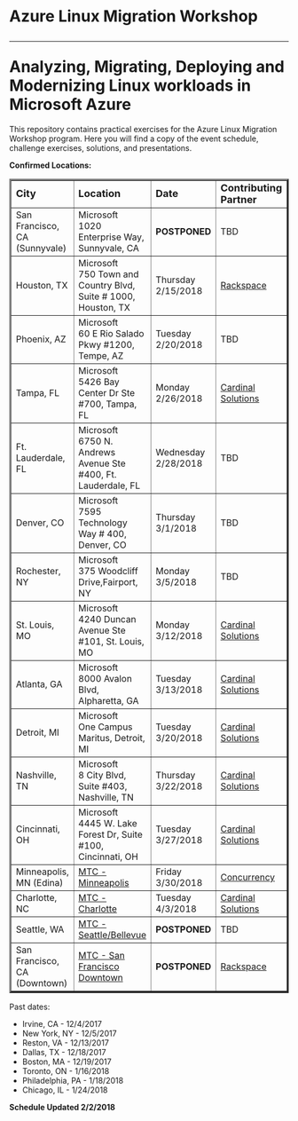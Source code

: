 # Azure Linux Migration Workshop<hr>Analyzing, Migrating, Deploying and Modernizing Linux workloads in Microsoft Azure

This repository contains practical exercises for the Azure Linux Migration Workshop program. Here you will find a copy of the event schedule, challenge exercises, solutions, and presentations.

<strong>Confirmed Locations:</strong>

<table border="3" cellpadding="3" cellspacing="3">
  <tr>
    <td><strong><font size="+1">City</font></strong></td>
    <td><strong><font size="+1">Location</font></strong></td>
    <td><strong><font size="+1">Date</strong></font></td>
    <td><strong><font size="+1">Contributing Partner</font></strong></td>
    <td><strong><font size="+1">Notes</font></strong></td>
    <td><strong><font size="+1">Will Run</font></strong></td>
  </tr>
  <tr>
    <td>San Francisco, CA (Sunnyvale)</td>
    <td>Microsoft<br>1020 Enterprise Way, Sunnyvale, CA</TD>
    <td><strong>POSTPONED</strong></td>
    <td>TBD</td>
    <td><a href="https://www.microsoftevents.com/profile/form/index.cfm?PKformID=0x3203344abcd" target="_blank">Available for Registration!</a></td>
    <td>&nbsp;</td>
  </tr>
  <tr>
    <td>Houston, TX</td>
    <td>Microsoft<br>750 Town and Country Blvd, Suite # 1000, Houston, TX</td>
    <td>Thursday 2/15/2018</td>
    <td><a href="https://www.rackspace.com/" target="_blank">Rackspace</a></td>
    <td><a href="https://www.microsoftevents.com/profile/form/index.cfm?PKformID=0x3186301abcd" target="_blank">Available for Registration!</a></td>
    <td><img src="https://github.com/stuartatmicrosoft/Azure-Linux-Migration-Workshop/blob/master/challenges/images/checkmark-in-box.png"></td>
  </tr>
  <tr>
    <td>Phoenix, AZ</td>
    <td>Microsoft<br>60 E Rio Salado Pkwy #1200, Tempe, AZ</td>
    <td>Tuesday 2/20/2018</td>
    <td>TBD</td>
    <td><a href="https://www.microsoftevents.com/profile/form/index.cfm?PKformID=0x3186225abcd" target="_blank">Available for Registration!</a></td>
    <td>&nbsp;</td>
  </tr>
  <tr>
    <td>Tampa, FL</td>
    <td>Microsoft<br>5426 Bay Center Dr Ste #700, Tampa, FL</td>
    <td>Monday 2/26/2018</td>
    <td><a href="https://www.cardinalsolutions.com/" target="_blank">Cardinal Solutions</a></td>
    <td><a href="https://www.microsoftevents.com/profile/form/index.cfm?PKformID=0x3216511abcd" target="_blank">Available for Registration!</a></td>
    <td><img src="https://github.com/stuartatmicrosoft/Azure-Linux-Migration-Workshop/blob/master/challenges/images/checkmark-in-box.png"></td>
  </tr>
  <tr>
    <td>Ft. Lauderdale, FL</td>
    <td>Microsoft<br>6750 N. Andrews Avenue Ste #400, Ft. Lauderdale, FL</td>
    <td>Wednesday 2/28/2018</td>
    <td>TBD</td>
    <td><a href="https://www.microsoftevents.com/profile/form/index.cfm?PKformID=0x3216739abcd" target="_blank">Available for Registration!</a></td>
    <td>&nbsp;</td>
  </tr>
  <tr>
    <td>Denver, CO</td>
    <td>Microsoft<br>7595 Technology Way # 400, Denver, CO</td>
    <td>Thursday 3/1/2018</td>
    <td>TBD</td>
    <td><a href="https://www.microsoftevents.com/profile/form/index.cfm?PKformID=0x3201824abcd" target="_blank">Available for Registration!</a></a></td>
    <td><img src="https://github.com/stuartatmicrosoft/Azure-Linux-Migration-Workshop/blob/master/challenges/images/checkmark-in-box.png"></td>
  </tr>
  <tr>
    <td>Rochester, NY</td>
    <td>Microsoft<br>375 Woodcliff Drive,Fairport, NY</td>
    <td>Monday 3/5/2018</td>
    <td>TBD</td>
    <td><a href="https://www.microsoftevents.com/profile/form/index.cfm?PKformID=0x3226904abcd" target="_blank">Available for Registration!</a></td>
    <td>&nbsp;</td>
  </tr>
  <tr>
    <td>St. Louis, MO</td>
    <td>Microsoft<br>4240 Duncan Avenue Ste #101, St. Louis, MO</td>
    <td>Monday 3/12/2018</td>
    <td><a href="https://www.cardinalsolutions.com/" target="_blank">Cardinal Solutions</a></td>
    <td><a href="https://www.microsoftevents.com/profile/form/index.cfm?PKformID=0x3192894abcd" target="_blank">Available for Registration!</a></td>
    <td><img src="https://github.com/stuartatmicrosoft/Azure-Linux-Migration-Workshop/blob/master/challenges/images/checkmark-in-box.png"></td>
  </tr>
  <tr>
    <td>Atlanta, GA</td>
    <td>Microsoft<br>8000 Avalon Blvd, Alpharetta, GA</td>
    <td>Tuesday 3/13/2018</td>
    <td><a href="https://www.cardinalsolutions.com/" target="_blank">Cardinal Solutions</a></td>
    <td><a href="https://www.microsoftevents.com/profile/form/index.cfm?PKformID=0x3215409abcd" target="_blank">Available for Registration!</a></td>
    <td>&nbsp;</td>
  </tr>
  <tr>
    <td>Detroit, MI</td>
    <td>Microsoft<br>One Campus Maritus, Detroit, MI</td>
    <td>Tuesday 3/20/2018</td>
    <td><a href="https://www.cardinalsolutions.com/" target="_blank">Cardinal Solutions</a></td>
    <td><a href="https://www.microsoftevents.com/profile/form/index.cfm?PKformID=0x3227132abcd" target="_blank">Available for Registration!</a></td>
    <td>&nbsp;</td>
  </tr>
  <tr>
    <td>Nashville, TN</td>
    <td>Microsoft<br>8 City Blvd, Suite #403, Nashville, TN</td>
    <td>Thursday 3/22/2018</td>
    <td><a href="https://www.cardinalsolutions.com/" target="_blank">Cardinal Solutions</a></td>
    <td><a href="https://www.microsoftevents.com/profile/form/index.cfm?PKformID=0x3192533abcd" target="_blank">Available for Registration!</a></td>
    <td>&nbsp;</td>
  </tr>
  <tr>
    <td>Cincinnati, OH</td>
    <td>Microsoft<br>4445 W. Lake Forest Dr, Suite #100, Cincinnati, OH</td>
    <td>Tuesday 3/27/2018</td>
    <td><a href="https://www.cardinalsolutions.com/" target="_blank">Cardinal Solutions</a></td>
    <td><a href="https://www.microsoftevents.com/profile/form/index.cfm?PKformID=0x3213908abcd" target="_blank">Available for Registration!</a></td>
    <td>&nbsp;</td>
  </tr>
  <tr>
    <td>Minneapolis, MN (Edina)</td>
    <td><a href="https://www.microsoft.com/en-us/mtc/locations/minneapolis.aspx" target="_blank">MTC - Minneapolis</a></TD>
    <td>Friday 3/30/2018</td>
    <td><a href="https://concurrency.com" target="_blank">Concurrency</a></td>
    <td><a href="https://www.microsoftevents.com/profile/form/index.cfm?PKformID=0x3202888abcd" target="_blank">Available for Registration!</a></td>
    <td><img src="https://github.com/stuartatmicrosoft/Azure-Linux-Migration-Workshop/blob/master/challenges/images/checkmark-in-box.png"></td>
  </tr>
  <tr>
    <td>Charlotte, NC</td>
    <td><a href="https://www.microsoft.com/en-us/mtc/locations/charlotte.aspx" target="_blank">MTC - Charlotte</a></td>
    <td>Tuesday 4/3/2018</td>
    <td><a href="https://www.cardinalsolutions.com/" target="_blank">Cardinal Solutions</a></td>
    <td><a href="https://www.microsoftevents.com/profile/form/index.cfm?PKformID=0x3191811abcd" target="_blank">Available for Registration!</a></td>
    <td>&nbsp;</td>
  </tr>
  <tr>
    <td>Seattle, WA</td>
    <td><a href="https://www.microsoft.com/en-us/mtc/locations/seattle.aspx" target="_blank">MTC - Seattle/Bellevue</a></td>
    <td><strong>POSTPONED</strong></td>
    <td>TBD</td>
    <td><strong>POSTPONED</strong></td>
    <td>&nbsp;</td>
  </tr>
  <tr>
    <td>San Francisco, CA (Downtown)</td>
    <td><a href="https://www.microsoft.com/en-us/mtc/locations/sanfrancisco.aspx" target="_blank">MTC - San Francisco Downtown</a></td>
    <td><strong>POSTPONED</strong></td>
    <td><a href="https://www.rackspace.com/" target="_blank">Rackspace</a></td>
    <td><strong>POSTPONED</strong></td>
    <td>&nbsp;</td>
  </tr>
</table>

Past dates:

<ul>
<li>Irvine, CA - 12/4/2017
<li>New York, NY - 12/5/2017
<li>Reston, VA - 12/13/2017
<li>Dallas, TX - 12/18/2017
<li>Boston, MA - 12/19/2017
<li>Toronto, ON - 1/16/2018
<li>Philadelphia, PA - 1/18/2018
<li>Chicago, IL - 1/24/2018
</ul>

<strong>Schedule Updated 2/2/2018</strong>

